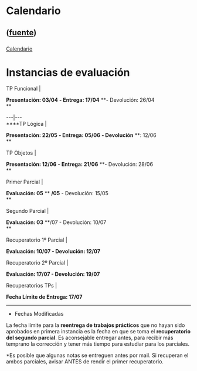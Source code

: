 # Calendario
([fuente](https://campus.exactas.uba.ar/course/view.php?id=995&section=12))
---
###
[Calendario](https://campus.exactas.uba.ar/course/view.php?id=995&section=12)

  

# Instancias de evaluación

TP Funcional |

**Presentación: 03/04** **\- Entrega: 17/04** **\- Devolución: 26/04  
**  
  
---|---  
****TP Lógica |

**Presentación: 22/05** **\- Entrega: 05/06** **\- Devolución** **: 12/06  
**  
  
TP Objetos |

**Presentación: 12/06** **\- Entrega: 21/06** **\- Devolución: 28/06  
**  
  
Primer Parcial |

**Evaluación: 05** ** **/05** \- Devolución: 15/05  
**  
  
Segundo Parcial |

**Evaluación: 03** **/07 - Devolución: 10/07  
**  
  
Recuperatorio 1º Parcial |

**Evaluación: 10/07 - Devolución: 12/07**  
  
Recuperatorio 2º Parcial |

**Evaluación: 17/07 - Devolución: 19/07**  
  
Recuperatorios TPs |

**Fecha Límite de Entrega: 17/07**  
  
* * *

* Fechas Modificadas

La fecha límite para la **reentrega de trabajos prácticos** que no hayan sido
aprobados en primera instancia es la fecha en que se toma el **recuperatorio
del segundo parcial**. Es aconsejable entregar antes, para recibir más
temprano la corrección y tener más tiempo para estudiar para los parciales.

  
*Es posible que algunas notas se entreguen antes por mail. Si recuperan el ambos parciales, avisar ANTES de rendir el primer recuperatorio.

